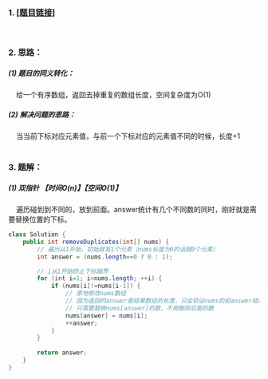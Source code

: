 ### 1. [[题目链接]](https://leetcode-cn.com/problems/remove-duplicates-from-sorted-array/)
<br>

### 2. 思路：<br>
##### (1) 题目的同义转化：<br>
&nbsp;&nbsp;&nbsp;&nbsp;给一个有序数组，返回去掉重复的数组长度，空间复杂度为O(1)<br>
##### (2) 解决问题的思路：<br>
&nbsp;&nbsp;&nbsp;&nbsp;当当前下标对应元素值，与前一个下标对应的元素值不同的时候，长度+1<br>
<br>

### 3. 题解：<br>
##### (1) 双指针 【时间O(n)】【空间O(1)】<br>
&nbsp;&nbsp;&nbsp;&nbsp;遍历碰到到不同的，放到前面。answer统计有几个不同数的同时，刚好就是需要替换位置的下标。
```java
class Solution {
    public int removeDuplicates(int[] nums) {
        // 遍历从1开始，初始就有1个元素（nums长度为0的话就0个元素）
        int answer = (nums.length==0 ? 0 : 1);

        // i从1开始防止下标越界
        for (int i=1; i<nums.length; ++i) {
            if (nums[i]!=nums[i-1]) {
                // 原地修改nums数组
                // 因为返回的answer是结果数组的长度，只会验证nums的前answer结果对不对。
                // 只需要替换nums[answer]的数，不用删除后面的数
                nums[answer] = nums[i];
                ++answer;
            }
        }
        
        return answer;
    }
}
```